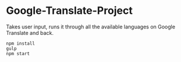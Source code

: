 # Google-Translate-Project
Takes user input, runs it through all the available languages on Google Translate and back.

```
npm install
gulp
npm start
```